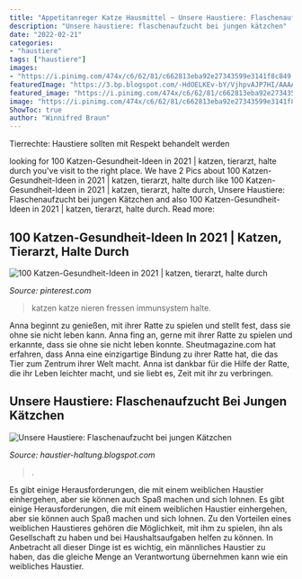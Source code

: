 ```yaml
---
title: "Appetitanreger Katze Hausmittel ~ Unsere Haustiere: Flaschenaufzucht Bei Jungen Kätzchen"
description: "Unsere haustiere: flaschenaufzucht bei jungen kätzchen"
date: "2022-02-21"
categories:
- "haustiere"
tags: ["haustiere"]
images:
- "https://i.pinimg.com/474x/c6/62/81/c662813eba92e27343599e3141f8c849.jpg"
featuredImage: "https://3.bp.blogspot.com/-HdOELKEv-bY/VjhpvAJP7HI/AAAAAAAACBQ/tqPdMt8GAqY/w72-h72-p-k-no-nu/Tucher%2Bdrau%25C3%259Fen.jpeg"
featured_image: "https://i.pinimg.com/474x/c6/62/81/c662813eba92e27343599e3141f8c849.jpg"
image: "https://i.pinimg.com/474x/c6/62/81/c662813eba92e27343599e3141f8c849.jpg"
ShowToc: true
author: "Winnifred Braun"
---
```



Tierrechte: Haustiere sollten mit Respekt behandelt werden

	

		
looking for 100 Katzen-Gesundheit-Ideen in 2021 | katzen, tierarzt, halte durch you've visit to the right place. We have 2 Pics about 100 Katzen-Gesundheit-Ideen in 2021 | katzen, tierarzt, halte durch like 100 Katzen-Gesundheit-Ideen in 2021 | katzen, tierarzt, halte durch, Unsere Haustiere: Flaschenaufzucht bei jungen Kätzchen and also 100 Katzen-Gesundheit-Ideen in 2021 | katzen, tierarzt, halte durch. Read more:
		
    
## 100 Katzen-Gesundheit-Ideen In 2021 | Katzen, Tierarzt, Halte Durch

<img loading=lazy src="https://i.pinimg.com/474x/c6/62/81/c662813eba92e27343599e3141f8c849.jpg" onerror="this.onerror=null;this.src='https://tse2.mm.bing.net/th?id=OIP.zzeh7X1v0ZgmIaFkZeXh6AAAAA&amp;pid=15.1';" alt="100 Katzen-Gesundheit-Ideen in 2021 | katzen, tierarzt, halte durch">

_Source: pinterest.com_

>katzen katze nieren fressen immunsystem halte. 

	

Anna beginnt zu genießen, mit ihrer Ratte zu spielen und stellt fest, dass sie ohne sie nicht leben kann.
Anna fing an, gerne mit ihrer Ratte zu spielen und erkannte, dass sie ohne sie nicht leben konnte. Sheutmagazine.com hat erfahren, dass Anna eine einzigartige Bindung zu ihrer Ratte hat, die das Tier zum Zentrum ihrer Welt macht. Anna ist dankbar für die Hilfe der Ratte, die ihr Leben leichter macht, und sie liebt es, Zeit mit ihr zu verbringen.

    
## Unsere Haustiere: Flaschenaufzucht Bei Jungen Kätzchen

<img loading=lazy src="https://3.bp.blogspot.com/-HdOELKEv-bY/VjhpvAJP7HI/AAAAAAAACBQ/tqPdMt8GAqY/w72-h72-p-k-no-nu/Tucher%2Bdrau%25C3%259Fen.jpeg" onerror="this.onerror=null;this.src='https://tse1.mm.bing.net/th?id=OIP.xSRqj8abLW_a9QNB0urTugAAAA&amp;pid=15.1';" alt="Unsere Haustiere: Flaschenaufzucht bei jungen Kätzchen">

_Source: haustier-haltung.blogspot.com_

>. 

	

Es gibt einige Herausforderungen, die mit einem weiblichen Haustier einhergehen, aber sie können auch Spaß machen und sich lohnen.
Es gibt einige Herausforderungen, die mit einem weiblichen Haustier einhergehen, aber sie können auch Spaß machen und sich lohnen. Zu den Vorteilen eines weiblichen Haustieres gehören die Möglichkeit, mit ihm zu spielen, ihn als Gesellschaft zu haben und bei Haushaltsaufgaben helfen zu können. In Anbetracht all dieser Dinge ist es wichtig, ein männliches Haustier zu haben, das die gleiche Menge an Verantwortung übernehmen kann wie ein weibliches Haustier.

